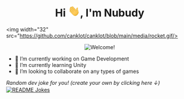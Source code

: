 ### <h1 align="center"> Hi <img width="32" src="https://raw.githubusercontent.com/fatiiates/fatiiates/main/wave.gif"/>, I'm Nubudy
<img width="32" src="https://github.com/canklot/canklot/blob/main/media/rocket.gif/>
<div align="center" width="50">
<img src="https://i.giphy.com/13HgwGsXF0aiGY/source.gif" alt="Welcome!" width="300"/>
</div>

  

- 🔭 I’m currently working on Game Development
- 🌱 I’m currently learning Unity
- 👯 I’m looking to collaborate on any types of games

<i>Random dev joke for you! (create your own by clicking here ↓)</i><br>
<a href="https://readme-jokes.vercel.app"><img align="center" src="https://readme-jokes.vercel.app/api" alt="README Jokes"></a>


